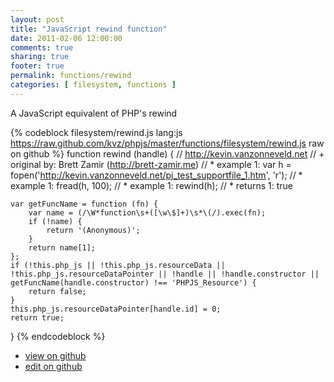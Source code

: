 ```yaml
---
layout: post
title: "JavaScript rewind function"
date: 2011-02-06 12:00:00
comments: true
sharing: true
footer: true
permalink: functions/rewind
categories: [ filesystem, functions ]
---
```

A JavaScript equivalent of PHP's rewind
<!-- more -->
{% codeblock filesystem/rewind.js lang:js https://raw.github.com/kvz/phpjs/master/functions/filesystem/rewind.js raw on github %}
function rewind (handle) {
    // http://kevin.vanzonneveld.net
    // +   original by: Brett Zamir (http://brett-zamir.me)
    // *     example 1: var h = fopen('http://kevin.vanzonneveld.net/pj_test_supportfile_1.htm', 'r');
    // *     example 1: fread(h, 100);
    // *     example 1: rewind(h);
    // *     returns 1: true

    var getFuncName = function (fn) {
        var name = (/\W*function\s+([\w\$]+)\s*\(/).exec(fn);
        if (!name) {
            return '(Anonymous)';
        }
        return name[1];
    };
    if (!this.php_js || !this.php_js.resourceData || !this.php_js.resourceDataPointer || !handle || !handle.constructor || getFuncName(handle.constructor) !== 'PHPJS_Resource') {
        return false;
    }
    this.php_js.resourceDataPointer[handle.id] = 0;
    return true;
}
{% endcodeblock %}
<ul>
 <li><a href="https://github.com/kvz/phpjs/blob/master/functions/filesystem/rewind.js">view on github</a></li>
 <li><a href="https://github.com/kvz/phpjs/edit/master/functions/filesystem/rewind.js">edit on github</a></li>
</ul>
